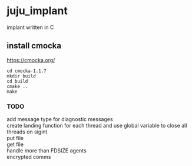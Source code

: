 # juju_implant
implant written in C


## install cmocka

https://cmocka.org/
```
cd cmocka-1.1.7
mkdir build
cd build
cmake ..
make
```



### TODO
add message type for diagnostic messages  
create landing function for each thread and use global variable to close all threads on sigint  
put file  
get file  
handle more than FDSIZE agents  
encrypted comms  